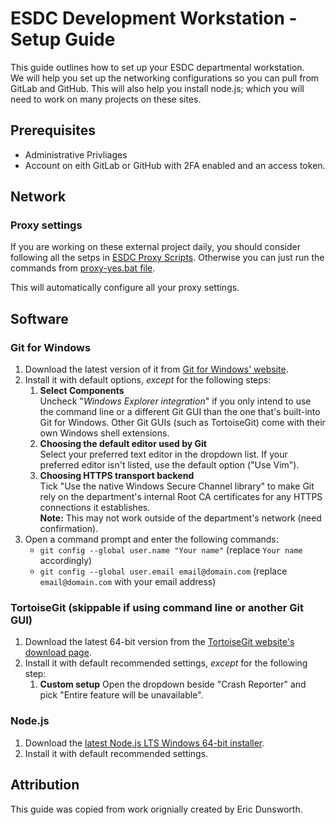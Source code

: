 # ESDC Development Workstation - Setup Guide

This guide outlines how to set up your ESDC departmental workstation.  
We will help you set up the networking configurations so you can pull from GitLab and GitHub.
This will also help you install node.js; which you will need to work on many projects on these sites.

## Prerequisites

* Administrative Privliages
* Account on eith GitLab or GitHub with 2FA enabled and an access token.

## Network

### Proxy settings

If you are working on these external project daily, you should consider following all the setps in [ESDC Proxy Scripts](proxy-scripts.md). Otherwise you can just run the commands from [proxy-yes.bat file](proxy-scripts/proxy-yes.bat).

This will automatically configure all your proxy settings.

## Software

### Git for Windows

1. Download the latest version of it from [Git for Windows' website](https://git-for-windows.github.io/).
2. Install it with default options, *except* for the following steps:
    1. **Select Components**  
    Uncheck "*Windows Explorer integration*" if you only intend to use the command line or a different Git GUI than the one that's built-into Git for Windows. Other Git GUIs (such as TortoiseGit) come with their own Windows shell extensions.
    2. **Choosing the default editor used by Git**  
    Select your preferred text editor in the dropdown list. If your preferred editor isn't listed, use the default option ("Use Vim").
    3. **Choosing HTTPS transport backend**  
    Tick "Use the native Windows Secure Channel library" to make Git rely on the department's internal Root CA certificates for any HTTPS connections it establishes.  
    **Note:** This may not work outside of the department's network (need confirmation).
3. Open a command prompt and enter the following commands:
    * ``git config --global user.name "Your name"`` (replace ``Your name`` accordingly)
    * ``git config --global user.email email@domain.com`` (replace ``email@domain.com`` with your email address)

### TortoiseGit (skippable if using command line or another Git GUI)

1. Download the latest 64-bit version from the [TortoiseGit website's download page](https://tortoisegit.org/download/).
2. Install it with default recommended settings, *except* for the following step:
    1. **Custom setup**  Open the dropdown beside "Crash Reporter" and pick "Entire feature will be unavailable".

### Node.js

1. Download the [latest Node.js LTS Windows 64-bit installer](https://nodejs.org/en/).
2. Install it with default recommended settings.

## Attribution

This guide was copied from work orignially created by Eric Dunsworth.